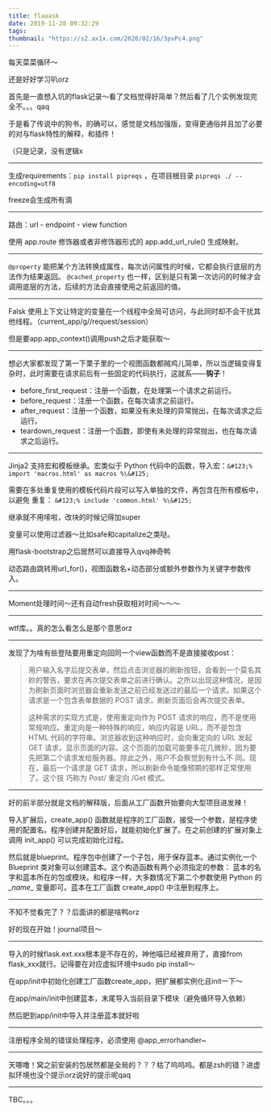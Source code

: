 ```yaml
---
title: flaaask
date: 2019-11-28 09:32:29
tags:
thumbnail: "https://s2.ax1x.com/2020/02/16/3pvPc4.png"
---
```


每天菜菜循环～

还是好好学习叭orz

首先是一直想入坑的flask记录～看了文档觉得好简单？然后看了几个实例发现完全不。。。qaq

于是看了传说中的狗书，的确可以，感觉是文档加强版，变得更通俗并且加了必要的对与flask特性的解释，和插件！

（只是记录，没有逻辑x

---

生成requirements：`pip install pipreqs` ，在项目根目录 `pipreqs ./ --encoding=utf8`

freeze会生成所有滴

---

路由：url - endpoint - view function

使用 app.route 修饰器或者非修饰器形式的 app.add_url_rule() 生成映射。

---

`@property` 能把某个方法转换成属性，每次访问属性的时候，它都会执行底层的方法作为结果返回。
`@cached_property` 也一样，区别是只有第一次访问的时候才会调用底层的方法，后续的方法会直接使用之前返回的值。

---

Falsk 使用上下文让特定的变量在一个线程中全局可访问，与此同时却不会干扰其他线程。（current_app/g//request/session）

但是要app.app_context()调用push之后才能获取～

---

想必大家都发现了第一下栗子里的一个视图函数都贼鸡儿简单，所以当逻辑变得复杂时，此时需要在请求前后有一些固定的代码执行，这就系——**钩子**！

- before_first_request：注册一个函数，在处理第一个请求之前运行。
- before_request：注册一个函数，在每次请求之前运行。
- after_request：注册一个函数，如果没有未处理的异常抛出，在每次请求之后运行。
- teardown_request：注册一个函数，即使有未处理的异常抛出，也在每次请求之后运行。

---

Jinja2 支持宏和模板继承。宏类似于 Python 代码中的函数，导入宏：`&#123;% import 'macros.html' as macros %\&#125;`

需要在多处重复使用的模板代码片段可以写入单独的文件，再包含在所有模板中，以避免 重复： `&#123;% include 'common.html' %\&#125;` 

继承就不用嗦啦，改块的时候记得加super

变量可以使用过滤器～比如safe和capitalize之类哒。

用flask-bootstrap之后居然可以直接导入qvq神奇鸭

动态路由跳转用url_for()，视图函数名+动态部分或额外参数作为关键字参数传入。

---

Moment处理时间～还有自动fresh获取相对时间～～～

---

wtf库。。真的怎么看怎么是那个意思orz

---

发现了为啥有些登陆要用重定向回同一个view函数而不是直接接收post：

> 用户输入名字后提交表单，然后点击浏览器的刷新按钮，会看到一个莫名其妙的警告，要求在再次提交表单之前进行确认。之所以出现这种情况，是因为刷新页面时浏览器会重新发送之前已经发送过的最后一个请求。如果这个请求是一个包含表单数据的 POST 请求，刷新页面后会再次提交表单。
>
> 这种需求的实现方式是，使用重定向作为 POST 请求的响应，而不是使用常规响应。重定向是一种特殊的响应，响应内容是 URL，而不是包含 HTML 代码的字符串。浏览器收到这种响应时，会向重定向的 URL 发起 GET 请求，显示页面的内容。这个页面的加载可能要多花几微秒，因为要先把第二个请求发给服务器。除此之外，用户不会察觉到有什么不 同。现在，最后一个请求是 GET 请求，所以刷新命令能像预期的那样正常使用了。这个技 巧称为 Post/ 重定向 /Get 模式。

---

好的前半部分就是文档的解释版，后面从工厂函数开始要向大型项目进发辣！

导入扩展后，create_app() 函数就是程序的工厂函数，接受一个参数，是程序使用的配置名。程序创建并配置好后，就能初始化扩展了。在之前创建的扩展对象上调用 init_app() 可以完成初始化过程。

然后就是blueprint。程序包中创建了一个子包，用于保存蓝本。通过实例化一个 Blueprint 类对象可以创建蓝本。这个构造函数有两个必须指定的参数： 蓝本的名字和蓝本所在的包或模块。和程序一样，大多数情况下第二个参数使用 Python 的 \__name__ 变量即可。蓝本在工厂函数 create_app() 中注册到程序上。

---

不知不觉看完了？？后面讲的都是啥鸭orz

好的现在开始！journal项目～

---

导入的时候flask.ext.xxx根本是不存在的，神他喵已经被弃用了，直接from flask_xxx就行。记得要在对应虚拟环境中sudo pip install～

在app/init中初始化创建工厂函数create_app，把扩展都实例化且init一下～

在app/main/init中创建蓝本，末尾导入当前目录下模块（避免循环导入依赖）

然后肥到app/init中导入并注册蓝本就好啦

---

注册程序全局的错误处理程序，必须使用 @app_errorhandler~

---

天哪噜！窝之前安装的包居然都是全局的？？？枯了呜呜呜。都是zsh的错？进虚拟环境也没个提示orz说好的提示呢qaq

---

TBC。。。